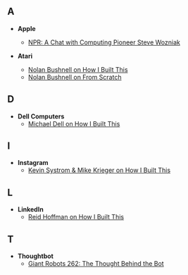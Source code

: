 ## A

- **Apple**
  - [NPR: A Chat with Computing Pioneer Steve Wozniak](https://www.npr.org/templates/story/story.php?storyId=6167297)

- **Atari**
  - [Nolan Bushnell on How I Built This](https://player.fm/series/how-i-built-this-with-guy-raz/atari-chuck-e-cheeses-nolan-bushnell)
  - [Nolan Bushnell on From Scratch](https://player.fm/series/from-scratch-30101/nolan-bushnell)

## D

- **Dell Computers**
  - [Michael Dell on How I Built This](https://player.fm/series/how-i-built-this-with-guy-raz/dell-computers-michael-dell)

## I

- **Instagram**
  - [Kevin Systrom & Mike Krieger on How I Built This](https://player.fm/series/how-i-built-this-with-guy-raz/instagram-kevin-systrom-mike-krieger-98iAhuOIQGDw1doL)

## L

- **LinkedIn**
  - [Reid Hoffman on How I Built This](https://player.fm/series/how-i-built-this-with-guy-raz/linkedin-reid-hoffman)

## T

- **Thoughtbot**
  - [Giant Robots 262: The Thought Behind the Bot](https://player.fm/series/series-1401629/262-the-thought-behind-the-bot)
